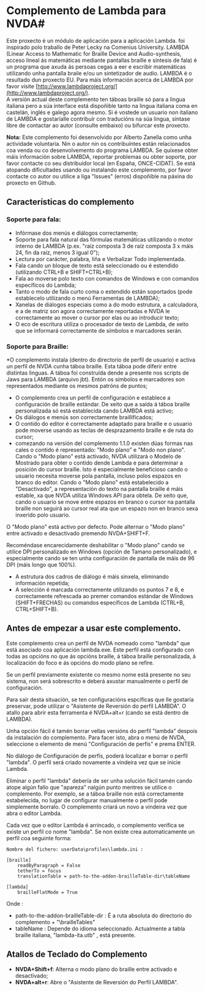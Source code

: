 ﻿# Complemento de Lambda para NVDA#

Este proxecto é un módulo de aplicación para a aplicación Lambda. foi inspirado polo traballo de Peter Lecky na Comenius University.
LAMBDA (Linear Access to Mathematic for Braille Device and Audio-synthesis, acceso lineal ás matemáticas mediante pantallas braille e síntesis de fala) é un programa que axuda ás persoas cegas a eer e escribir matemáticas utilizando unha pantalla braile e/ou un sintetizador de audio.
LAMBDA é o resultado dun proxecto EU. Para máis información acerca de LAMBDA por favor visite [http://www.lambdaproject.org/](http://www.lambdaproject.org/).  
A versión actual deste complemento ten táboas braille só para a lingua italiana pero a súa interface está dispoñible tanto na lingua italiana coma en castelán, inglés e galego agora mesmo.
Si é vostede un usuario non italiano de LAMBDA e gostaríalle contribuír con traducións na súa lingua, síntase libre de contactar ao autor (consulte embaixo) ou bifurcar este proxecto.

**Nota:** Este complemento foi desenvolvido por Alberto Zanella como unha actividade voluntaria. Nin o autor nin os contribuíntes están relacionados coa venda ou co desenvolvemento do programa LAMBDA. Se quixese obter máis información sobre LAMBDA, reportar problemas ou obter soporte, por favor contacte co seu distribuidor local (en España, ONCE-CIDAT). Se está atopando dificultades usando ou instalando este complemento, por favor contacte co autor ou utilice a liga "Issues" (erros) dispoñible na páxina do proxecto en Github.

## Características do complemento

### Soporte para fala:

* Infórmase dos menús e diálogos correctamente;
* Soporte para fala natural das fórmulas matemáticas utilizando o motor interno de LAMBDA (p.ex. "raíz composta 3 de raíz composta 3 x máis 24, fin da raíz, menos 3 igual 0");
* Lectura por carácter, palabra, liña e Verbalizar Todo implementada.
* Fala cando un bloque de texto está seleccionado ou é estendido  (utilizando CTRL+B e SHIFT+CTRL+B);
* Fala ao moverse polo texto con comandos de Windows e con comandos específicos do Lambda;
* Tanto o modo de fala curto coma o estendido están soportados (pode establecelo utilizando o menú Ferramentas de LAMBDA);
* Xanelas de diálogos especiais como a do modo estrutura, a calculadora, e a de matriz son agora correctamente reportadas e NVDA le correctamente ao mover o cursor por elas ou ao introducir texto;
* O eco de escritura utiliza o procesador de texto de Lambda, de xeito que se informará correctamente de símbolos e marcadores serán.

### Soporte para Braille:

*O complemento instala (dentro do directorio de perfil de usuario) e activa un perfil de NVDA cunha táboa braille. Esta táboa pode diferir entre distintas linguas. A táboa foi construída dende a presente nos scripts de Jaws para LAMBDA (arquivo jbt). Entón os símbolos e marcadores son representados mediante os mesmos patróns de puntos;
* O complemento crea un perfil de configuración e establece a configuración de braille estándar. De xeito que a saída á táboa braille personalizada só está establecida cando LAMBDA está activo;
* Os diálogos e menús son correctamente braillificados;
* O contido do editor é correctamente adaptado para braille e o usuario pode moverse usando as teclas de desprazamento braille e de ruta do cursor;
* comezando na versión del complemento 1.1.0 existen dúas formas nas cales o contido é representado: "Modo plano" e "Modo non plano". Cando o "Modo plano" está activado, NVDA utilizará o Modelo de Mostrado para obter o contido dende Lambda e para determinar a posición do cursor braille. Isto é especialmente beneficioso cando o usuario necesita moverse pola pantalla, incluso polos espazos en branco do editor. Cando o "Modo plano" está estabelecido a "Desactivado", a representación do texto na pantalla braille é máis estable, xa que NVDA utiliza Windows API para obtela. De xeito que, cando o usuario se move entre espazos en branco o cursor na pantalla braille non seguirá ao cursor real ata que un espazo non en branco sexa inxerido polo usuario. 

O "Modo plano" está activo por defecto. Pode alternar o "Modo plano" entre activado e desactivado premendo NVDA+SHIFT+F.

Recoméndase encarecidamente deshabilitar o "Modo plano" cando se utilice DPI personalizado en Windows (opción de Tamano personalizado), e especialmente cando se ten unha configuración de pantalla de máis de 96 DPI (máis longo que 100%).
* A estrutura dos cadros de diálogo é máis sinxela, eliminando información repetida;
* A selección é marcada correctamente utilizando os puntos 7 e 8, e correctamente refrescada ao premer comandos estándar de Windows (SHIFT+FRECHAS) ou comandos específicos de Lambda (CTRL+B, CTRL+SHIFT+B).

## Antes de empezar a usar este complemento.
Este complemento crea un perfil de NVDA nomeado como "lambda" que está asociado coa aplicación lambda.exe. Este perfil está configurado con todas as opcións no que ás opcións braille, á táboa braille personalizada, á localización do foco e ás opcións do modo plano se refire.


Se un perfil previamente existente co mesmo nome está presente no seu sistema, non será sobrescrito e deberá axustar manualmente o perfil de configuración.

Para saír desta situación, se ten configuracións espcíficas que lle gostaría preservar, pode utilizar o "Asistente de Reversión do perfil LAMBDA". O atallo para abrir esta ferramenta é NVDA+alt+r (cando se está dentro de LAMBDA).

Unha opción fácil é tamén borrar vellas versións do perfil "lambda" despois da instalación do complemento. Para facer isto, abra o menú de NVDA, seleccione o elemento de menú "Configuración de perfís" e prema ENTER.

No diálogo de Configuración de perfís, poderá localizar e borrar o perfil "lambda". O perfil será criado novamente a vindeira vez que se inicie Lambda.

Eliminar o perfil "lambda" debería de ser unha solución fácil tamén cando atope algún fallo que "apareza" nalgún punto mentres se utilice o complemento. Por exemplo, se a táboa braille non está correctamente estabelecida, no lugar de configurar manualmente o perfil pode simplemente borralo. O complemento criará un novo a vindeira vez que abra o editor Lambda.

Cada vez que o editor Lambda é arrincado, o complemento verifica se existe un perfil co nome "lambda". Se non existe crea automaticamente un perfil coa seguinte forma:

```
Nombre del fichero: userData\profiles\lambda.ini :

[braille]
	readByParagraph = False
	tetherTo = focus
	translationTable = path-to-the-addon-brailleTable-dir\tableName

[lambda]
	brailleFlatMode = True

 ```

Onde :
* path-to-the-addon-brailleTable-dir : É a ruta absoluta do directorio do complemento + "\brailleTables"
* tableName : Depende do idioma seleccionado. Actualmente a tabla braille italiana, "lambda-ita.utb" , está presente.

## Atallos de Teclado do Complemento

* **NVDA+Shift+f**: Alterna o modo plano do braille entre activado e desactivado;
* **NVDA+alt+r**: Abre o "Asistente de Reversión do Perfil LAMBDA".



